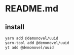 # README.md

    

## install

```bash
yarn add @demonovel/uuid
yarn-tool add @demonovel/uuid
yt add @demonovel/uuid
```

